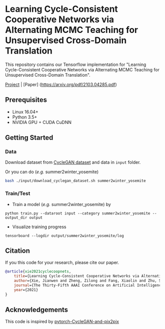 # Learning Cycle-Consistent Cooperative Networks via Alternating MCMC Teaching for Unsupervised Cross-Domain Translation
This repository contains our Tensorflow implementation for "Learning Cycle-Consistent Cooperative Networks via Alternating MCMC Teaching for Unsupervised Cross-Domain Translation".

[Project](http://www.stat.ucla.edu/~jxie/CycleCoopNets/) | [Paper] (https://arxiv.org/pdf/2103.04285.pdf)

## Prerequisites

- Linux 16.04+
- Python 3.5+
- NVIDIA GPU + CUDA CuDNN

## Getting Started
### Data
Download dataset from [CycleGAN dataset](https://github.com/junyanz/pytorch-CycleGAN-and-pix2pix/blob/master/datasets/download_cyclegan_dataset.sh) and data in `input` folder.

Or you can do (*e.g.* summer2winter_yosemite)
```bash
bash ./input/download_cyclegan_dataset.sh summer2winter_yosemite
```

### Train/Test
- Train a model (*e.g.* summer2winter_yosemite) by 
```
python train.py --dataroot input --category summer2winter_yosemite --output_dir output
```
- Visualize training progress
```
tensorboard --logdir output/summer2winter_yosemite/log
```

## Citation
If you this code for your research, please cite our paper.

```bibtex
@article{xie2021cyclecoopnets,
    title={Learning Cycle-Consistent Cooperative Networks via Alternating MCMC Teaching for Unsupervised Cross-Domain Translation},
    author={Xie, Jianwen and Zheng, Zilong and Fang, Xiaolin and Zhu, Song-Chun and Wu, Ying Nian},
    journal={The Thirty-Fifth AAAI Conference on Artificial Intelligence (AAAI)},
    year={2021}
}
```

## Acknowledgements
This code is inspired by [pytorch-CycleGAN-and-pix2pix](https://github.com/junyanz/pytorch-CycleGAN-and-pix2pix)